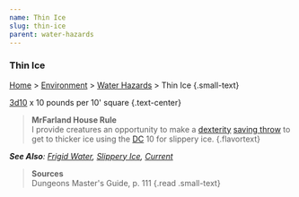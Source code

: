 ```yaml
---
name: Thin Ice
slug: thin-ice
parent: water-hazards
---
```

### Thin Ice
[Home](dm-operations-center) > [Environment](environment) > [Water Hazards](water-hazards) > Thin Ice {.small-text}

[3d10](/roll/3d10) x 10 pounds per 10' square {.text-center}

> **MrFarland House Rule**<br/>
> I provide creatures an opportunity to make a [dexterity](dexterity) [saving throw](saving-throws) to get to thicker ice using the [DC](difficulty-class) 10 for slippery ice.
{.flavortext}

***See Also**: [Frigid Water](frigid-water), [Slippery Ice](slippery-ice), [Current](current)*

> **Sources** <br/>
> Dungeons Master's Guide, p. 111
{.read .small-text}
